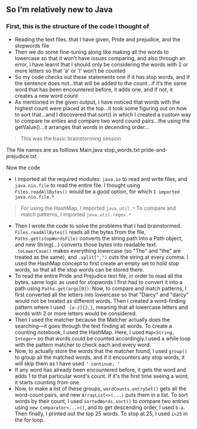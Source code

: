 ## So I’m relatively new to Java
### First, this is the structure of the code I thought of 
- Reading the text files..that I have given, Pride and prejudice, and the stopwords file 
- Then we do some fine-tuning along like making all the words to lowercase so that it won’t have issues comparing, and also through an error, i have learnt that I should only be considering the words with 2 or more letters so that 'a' or 'I' won’t be counted 
- So my code checks out these statements one if it has stop words, and if the sentence does not…that will be added to the count…if it’s the same word that has been encountered before, it adds one, and if not, it creates a new word count 
- As mentioned in the given output, I have noticed that words with the highest count were placed at the top…it took some figuring out on how to sort that…and I discovered that sort() in which I created a custom way to compare tw enties and compare two word cound pairs…the using the getValue()…it arranges that words in decending order…
> This was the basic brainstorming session 

The file names are as folllows 
Main.java
stop_words.txt
pride-and-prejudice.txt

Now the code 
- I imported all the required modules: `java.io` to read and write files, and `java.nio.file` to read the entire file. I thought using `Files.readAllBytes()` would be a good option, for which `I imported java.nio.file.*`
> For using the HashMap, I imported `java.util.*`
> To compare and match patterns, I imported `java.util.regex.*`
- Then I wrote the code to solve the problems that I had brainstormed.
`Files.readAllBytes()` reads all the bytes from the file, `Paths.get(stopWordsFile)` converts the string path into a Path object, and new String(...) converts those bytes into readable text.
`.toLowerCase()` makes everything lowercase (so "The" and "the" are treated as the same), and `.split(",")` cuts the string at every comma.
I used the HashMap concept to first create an empty set to hold stop words, so that all the stop words can be stored there.
- To read the entire Pride and Prejudice text file, in order to read all the bytes, same logic as used for stopwords I first had to convert it into a path using `Paths.get(args[0])`.
Now, to compare and match patterns, I first converted all the letters into lowercase so that "Darcy" and "darcy" would not be treated as different words. Then I created a word-finding pattern where I used ` [a-z]{2,}`, meaning that all lowercase letters and words with 2 or more letters would be considered. 
- Then I used the matcher because the Matcher actually does the searching—it goes through the text finding all words.
To create a counting notebook, I used the HashMap. Here, I used `Map<String, Integer>` so that words could be counted accordingly.I used a while loop with the pattern matcher to check each and every word.
- Now, to actually store the words that the matcher found, I used `group()` to group all the matched words, and if it encounters any stop words, it will skip them as I have used `‘ continue; ‘`
- If any word has already been encountered before, it gets the word and adds 1 to that particular word's count.
If it's the first time seeing a word, it starts counting from one.
- Now, to make a list of these groups, `wordCounts.entrySet()` gets all the word-count pairs, and new `ArrayList<>(...)` puts them in a list.
To sort words by their count, I used `sortedWords.sort()` to compare two entries using `new Comparator<...>()`, and to get descending order, I used `b-a`.
Then finally, I printed out the top 25 words. To stop at 25, I used `i<25` in the for loop.
